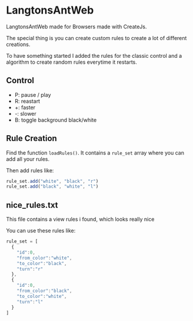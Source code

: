 # LangtonsAntWeb
LangtonsAntWeb made for Browsers made with CreateJs.

The special thing is you can create custom rules to create a lot of different creations.

To have something started I added the rules for the classic control and a algorithm to create random rules everytime it restarts.

## Control
* P: pause / play
* R: reastart
* +: faster
* -: slower
* B: toggle background black/white

## Rule Creation
Find the function ```loadRules()```. It contains a ```rule_set``` array where you can add all your rules.

Then add rules like:

```JavaScript
rule_set.add("white", "black", "r")
rule_set.add("black", "white", "l")
```

## nice_rules.txt
This file contains a view rules i found, which looks really nice

You can use these rules like:
```JavaScript
rule_set = [
  {
    "id":0,
    "from_color":"white",
    "to_color":"black",
    "turn":"r"
  },
  {
    "id":0,
    "from_color":"black",
    "to_color":"white",
    "turn":"l"
  }
]
```

